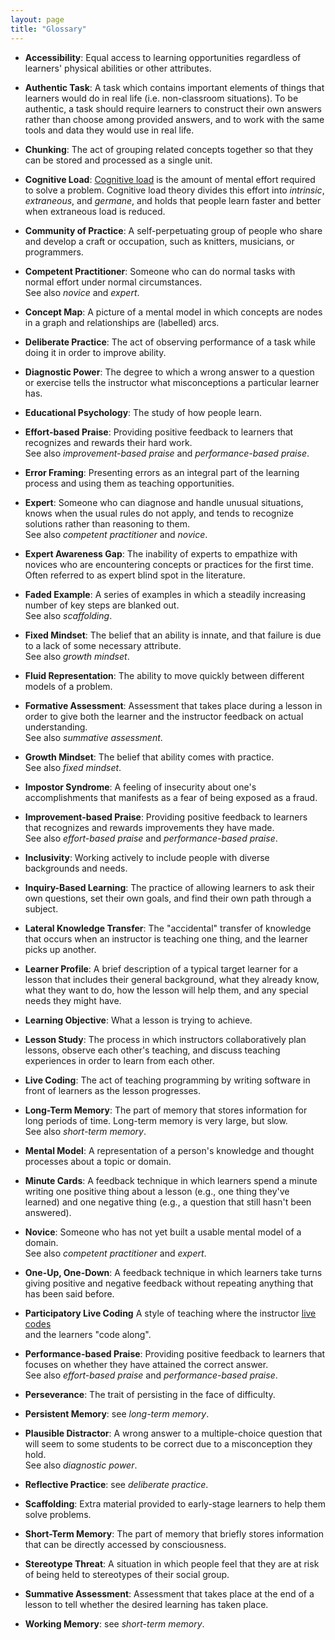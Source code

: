 ```yaml
---
layout: page
title: "Glossary"
---
```


*   **Accessibility**: 
    Equal access to learning opportunities regardless of learners' physical abilities or other attributes.

*   **Authentic Task**:
    A task which contains important elements of things that learners would
    do in real life (i.e. non-classroom situations).  To be authentic, a task should
    require learners to construct their own answers rather than choose
    among provided answers, and to work with the same tools and data
    they would use in real life.

*   **Chunking**:
    The act of grouping related concepts together so that they can be
    stored and processed as a single unit.

*   **Cognitive Load**:
    [Cognitive load][wikipedia-cognitive-load] is the amount of mental
    effort required to solve a problem.  Cognitive load theory divides
    this effort into *intrinsic*, *extraneous*, and *germane*, and holds
    that people learn faster and better when extraneous load is reduced.

*   **Community of Practice**:
    A self-perpetuating group of people who share and develop a craft or
    occupation, such as knitters, musicians, or programmers.

*   **Competent Practitioner**:
    Someone who can do normal tasks with normal effort under normal
    circumstances.
    <br>
    See also *novice* and *expert*.

*   **Concept Map**:
    A picture of a mental model in which concepts are nodes in a graph
    and relationships are (labelled) arcs.

*   **Deliberate Practice**:
    The act of observing performance of a task while doing it in order to
    improve ability.

*   **Diagnostic Power**:
    The degree to which a wrong answer to a question or exercise tells the
    instructor what misconceptions a particular learner has.

*   **Educational Psychology**:
    The study of how people learn.
    <br>

*   **Effort-based Praise**: 
    Providing positive feedback to learners that recognizes and rewards their hard work.
    <br>
    See also *improvement-based praise* and *performance-based praise*.

*   **Error Framing**: Presenting errors as an integral part of the learning process and using them as teaching opportunities.

*   **Expert**:
    Someone who can diagnose and handle unusual situations, knows when the
    usual rules do not apply, and tends to recognize solutions rather than
    reasoning to them.
    <br>
    See also *competent practitioner* and *novice*.

*   **Expert Awareness Gap**:
    The inability of experts to empathize with novices who are
    encountering concepts or practices for the first time. 
    Often referred to as expert blind spot in the literature. 

*   **Faded Example**:
    A series of examples in which a steadily increasing number of key
    steps are blanked out.
    <br>
    See also *scaffolding*.

*   **Fixed Mindset**:
    The belief that an ability is innate, and that failure is due to a
    lack of some necessary attribute.
    <br>
    See also *growth mindset*.

*   **Fluid Representation**:
    The ability to move quickly between different models of a problem.

*   **Formative Assessment**:
    Assessment that takes place during a lesson in order to give both the
    learner and the instructor feedback on actual understanding.
    <br>
    See also *summative assessment*.

*   **Growth Mindset**:
    The belief that ability comes with practice.
    <br>
    See also *fixed mindset*.

*   **Impostor Syndrome**:
    A feeling of insecurity about one's accomplishments that manifests as
    a fear of being exposed as a fraud.

*   **Improvement-based Praise**: 
    Providing positive feedback to learners that recognizes and rewards improvements they have made.
    <br>
    See also *effort-based praise* and *performance-based praise*.

*   **Inclusivity**:
    Working actively to include people with diverse backgrounds and needs.

*   **Inquiry-Based Learning**:
    The practice of allowing learners to ask their own questions, set
    their own goals, and find their own path through a subject.

*   **Lateral Knowledge Transfer**:
    The "accidental" transfer of knowledge that occurs when an instructor
    is teaching one thing, and the learner picks up another.

*   **Learner Profile**:
    A brief description of a typical target learner for a lesson that
    includes their general background, what they already know, what they
    want to do, how the lesson will help them, and any special needs they
    might have.

*   **Learning Objective**:
    What a lesson is trying to achieve.

*   **Lesson Study**: 
    The process in which instructors collaboratively plan lessons,
    observe each other's teaching, and discuss teaching experiences
    in order to learn from each other.

*   **Live Coding**:
    The act of teaching programming by writing software in front of
    learners as the lesson progresses.

*   **Long-Term Memory**:
    The part of memory that stores information for long periods of time.
    Long-term memory is very large, but slow.
    <br>
    See also *short-term memory*.

*   **Mental Model**:
    A representation of a person's knowledge and thought processes about a topic or domain.

*   **Minute Cards**:
    A feedback technique in which learners spend a minute writing one
    positive thing about a lesson (e.g., one thing they've learned) and
    one negative thing (e.g., a question that still hasn't been answered).

*   **Novice**:
    Someone who has not yet built a usable mental model of a domain.
    <br>
    See also *competent practitioner* and *expert*.

*   **One-Up, One-Down**: 
    A feedback technique in which learners take turns giving positive and negative feedback without repeating anything that has been said before.

*   **Participatory Live Coding**
	A style of teaching where the instructor [live codes][wikipedia-live-coding] 		
	and the learners "code along".

*   **Performance-based Praise**:
    Providing positive feedback to learners that focuses on whether they have attained the correct answer.
    <br>
    See also *effort-based praise* and *performance-based praise*.

*   **Perseverance**: 
    The trait of persisting in the face of difficulty.

*   **Persistent Memory**:
    see *long-term memory*.

*   **Plausible Distractor**:
    A wrong answer to a multiple-choice question that will seem to some students to be correct due to a misconception they hold.
    <br>
    See also *diagnostic power*.

*   **Reflective Practice**:
    see *deliberate practice*.

*   **Scaffolding**:
    Extra material provided to early-stage learners to help them solve problems.

*   **Short-Term Memory**:
    The part of memory that briefly stores information that can be
    directly accessed by consciousness.

*   **Stereotype Threat**:
    A situation in which people feel that they are at risk of being held
    to stereotypes of their social group.

*   **Summative Assessment**:
    Assessment that takes place at the end of a lesson to tell whether the
    desired learning has taken place.

*   **Working Memory**:
    see *short-term memory*.

[wikipedia-cognitive-load]: https://en.wikipedia.org/wiki/Cognitive_load
[wikipedia-live-coding]: https://en.wikipedia.org/wiki/Live_coding 

